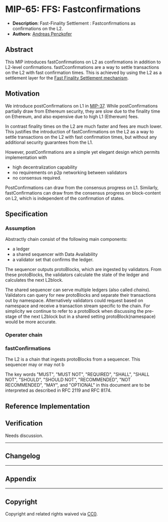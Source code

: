 # MIP-65: FFS: Fastconfirmations
- **Description**: Fast-Finality Settlement : Fastconfirmations as confirmations on the L2.
- **Authors**: [Andreas Penzkofer]()

## Abstract

This MIP introduces fastConfirmations on L2 as confirmations in addition to L2-level confirmations. fastCconfirmations are a way to settle transactions on the L2 with fast confirmation times. This is achieved by using the L2 as a settlement layer for the [Fast Finality Settlement mechanism](https://github.com/movementlabsxyz/MIP/pull/34).

## Motivation

We introduce postConfirmations on L1 in [MIP-37](https://github.com/movementlabsxyz/MIP/pull/37). While postConfirmations partially draw from Ethereum security, they are  slow due to the finality time on Ethereum, and also expensive due to high L1 (Ethereum) fees.

In contrast finality times on the L2 are much faster and fees are much lower. This justifies the introduction of fastConfirmations on the L2 as a way to settle transactions on the L2 with fast confirmation times, but without any additional security guarantees from the L1.

However, postConfirmations are a simple yet elegant design which permits implementation with

- high decentralization capability
- no requirements on p2p networking between validators
- no consensus required.

PostConfirmations can draw from the consensus progress on L1. Similarly, fastConfirmations can draw from the consensus progress on block-content on L2, which is independent of the confirmation of states.

## Specification

### Assumption

Abstractly chain consist of the following main components:

- a ledger
- a shared sequencer with Data Availability
- a validator set that confirms the ledger.

The sequencer outputs protoBlocks, which are ingested by validators. From these protoBlocks, the validators calculate the state of the ledger and calculates the next L2block.

The shared sequencer can serve multiple ledgers (also called _chains_). Validators can query for new protoBlocks and separate their transactions out by namespace. Alternatively validators could request based on namespace and receive a transaction stream specific to the chain. For simplicity we continue to refer to a protoBlock when discussing the pre-stage of the next L2block but in a shared setting protoBlock(namespace) would be more accurate.

### Operater chain

### fastConfirmations

The L2 is a chain that ingests protoBlocks from a sequencer. This sequencer may or may not b


The key words "MUST", "MUST NOT", "REQUIRED", "SHALL", "SHALL NOT", "SHOULD", "SHOULD NOT", "RECOMMENDED", "NOT RECOMMENDED", "MAY", and "OPTIONAL" in this document are to be interpreted as described in RFC 2119 and RFC 8174.

## Reference Implementation

## Verification

Needs discussion.

---

## Changelog

---

## Appendix

---
## Copyright

Copyright and related rights waived via [CC0](../LICENSE.md).
